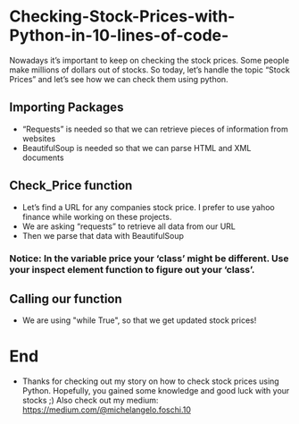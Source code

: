 # Checking-Stock-Prices-with-Python-in-10-lines-of-code-
Nowadays it’s important to keep on checking the stock prices. Some people make millions of dollars out of stocks. So today, let’s handle the topic “Stock Prices” and let’s see how we can check them using python.

## **Importing Packages**
- “Requests” is needed so that we can retrieve pieces of information from websites
- BeautifulSoup is needed so that we can parse HTML and XML documents

## **Check_Price function**
- Let’s find a URL for any companies stock price. I prefer to use yahoo finance while working on these projects.
- We are asking “requests” to retrieve all data from our URL
- Then we parse that data with BeautifulSoup
### Notice: In the variable price your ‘class’ might be different. Use your inspect element function to figure out your ‘class’.

## **Calling our function**
- We are using "while True", so that we get updated stock prices!

# **End**

- Thanks for checking out my story on how to check stock prices using Python. Hopefully, you gained some knowledge and good luck with your stocks ;)
Also check out my medium: https://medium.com/@michelangelo.foschi.10
